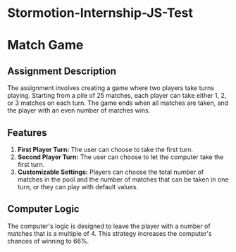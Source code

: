 # Stormotion-Internship-JS-Test

# Match Game 

## Assignment Description

The assignment involves creating a game where two players take turns playing. Starting from a pile of 25 matches, each player can take either 1, 2, or 3 matches on each turn. The game ends when all matches are taken, and the player with an even number of matches wins.

## Features

1. **First Player Turn:** The user can choose to take the first turn.
2. **Second Player Turn:** The user can choose to let the computer take the first turn.
3. **Customizable Settings:** Players can choose the total number of matches in the pool and the number of matches that can be taken in one turn, or they can play with default values.

## Computer Logic

The computer's logic is designed to leave the player with a number of matches that is a multiple of 4. This strategy increases the computer's chances of winning to 66%.
